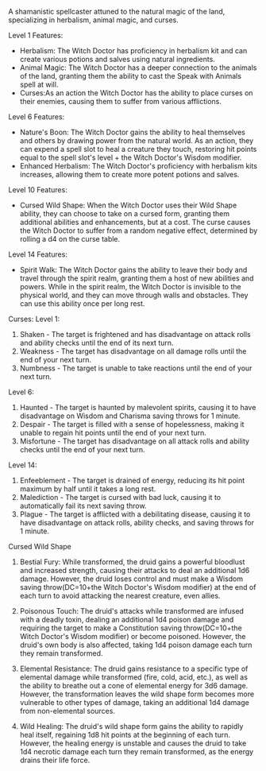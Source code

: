 A shamanistic spellcaster attuned to the natural magic of the land, specializing in herbalism, animal magic, and curses.

Level 1 Features:

-   Herbalism: The Witch Doctor has proficiency in herbalism kit and can create various potions and salves using natural ingredients.
-   Animal Magic: The Witch Doctor has a deeper connection to the animals of the land, granting them the ability to cast the Speak with Animals spell at will.
-   Curses:As an action the Witch Doctor has the ability to place curses on their enemies, causing them to suffer from various afflictions.
	
Level 6 Features:

-   Nature's Boon: The Witch Doctor gains the ability to heal themselves and others by drawing power from the natural world. As an action, they can expend a spell slot to heal a creature they touch, restoring hit points equal to the spell slot's level + the Witch Doctor's Wisdom modifier.
-   Enhanced Herbalism: The Witch Doctor's proficiency with herbalism kits increases, allowing them to create more potent potions and salves.
	
Level 10 Features:

-   Cursed Wild Shape: When the Witch Doctor uses their Wild Shape ability, they can choose to take on a cursed form, granting them additional abilities and enhancements, but at a cost. The curse causes the Witch Doctor to suffer from a random negative effect, determined by rolling a d4 on the curse table.
	
Level 14 Features:

-   Spirit Walk: The Witch Doctor gains the ability to leave their body and travel through the spirit realm, granting them a host of new abilities and powers. While in the spirit realm, the Witch Doctor is invisible to the physical world, and they can move through walls and obstacles. They can use this ability once per long rest.



Curses:
Level 1:

1.  Shaken - The target is frightened and has disadvantage on attack rolls and ability checks until the end of its next turn.
2.  Weakness - The target has disadvantage on all damage rolls until the end of your next turn.
3.  Numbness - The target is unable to take reactions until the end of your next turn.
	
Level 6:

1.  Haunted - The target is haunted by malevolent spirits, causing it to have disadvantage on Wisdom and Charisma saving throws for 1 minute.
2.  Despair - The target is filled with a sense of hopelessness, making it unable to regain hit points until the end of your next turn.
3.  Misfortune - The target has disadvantage on all attack rolls and ability checks until the end of your next turn.
	
Level 14:

1.  Enfeeblement - The target is drained of energy, reducing its hit point maximum by half until it takes a long rest.
2.  Malediction - The target is cursed with bad luck, causing it to automatically fail its next saving throw.
3.  Plague - The target is afflicted with a debilitating disease, causing it to have disadvantage on attack rolls, ability checks, and saving throws for 1 minute.



Cursed Wild Shape 
1.  Bestial Fury: While transformed, the druid gains a powerful bloodlust and increased strength, causing their attacks to deal an additional 1d6 damage. However, the druid loses control and must make a Wisdom saving throw(DC=10+the Witch Doctor's Wisdom modifier) at the end of each turn to avoid attacking the nearest creature, even allies.
    
2.  Poisonous Touch: The druid's attacks while transformed are infused with a deadly toxin, dealing an additional 1d4 poison damage and requiring the target to make a Constitution saving throw(DC=10+the Witch Doctor's Wisdom modifier) or become poisoned. However, the druid's own body is also affected, taking 1d4 poison damage each turn they remain transformed.
    
3.  Elemental Resistance: The druid gains resistance to a specific type of elemental damage while transformed (fire, cold, acid, etc.), as well as the ability to breathe out a cone of elemental energy for 3d6 damage. However, the transformation leaves the wild shape form becomes more vulnerable to other types of damage, taking an additional 1d4 damage from non-elemental sources.
    
4.  Wild Healing: The druid's wild shape form gains the ability to rapidly heal itself, regaining 1d8 hit points at the beginning of each turn. However, the healing energy is unstable and causes the druid to take 1d4 necrotic damage each turn they remain transformed, as the energy drains their life force.